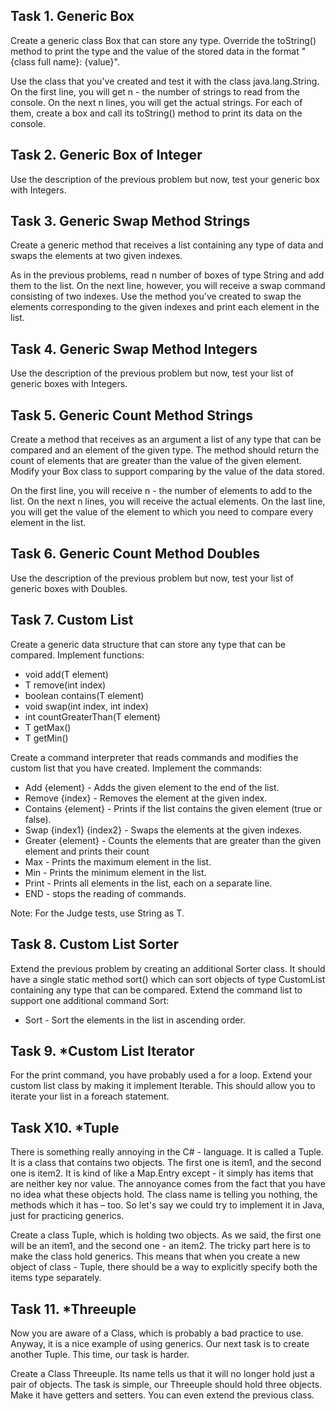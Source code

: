 ## Task 1. Generic Box

Create a generic class Box that can store any type. Override the toString() method to print the type and the value of the stored data in the format "{class full name}: {value}".

Use the class that you've created and test it with the class java.lang.String. On the first line, you will get n - the number of strings to read from the console. On the next n lines, you will get the actual strings. For each of them, create a box and call its toString() method to print its data on the console.



## Task 2. Generic Box of Integer

Use the description of the previous problem but now, test your generic box with Integers.



## Task 3. Generic Swap Method Strings

Create a generic method that receives a list containing any type of data and swaps the elements at two given indexes.

As in the previous problems, read n number of boxes of type String and add them to the list. On the next line, however, you will receive a swap command consisting of two indexes. Use the method you've created to swap the elements corresponding to the given indexes and print each element in the list.



## Task 4. Generic Swap Method Integers

Use the description of the previous problem but now, test your list of generic boxes with Integers.



## Task 5. Generic Count Method Strings

Create a method that receives as an argument a list of any type that can be compared and an element of the given type. The method should return the count of elements that are greater than the value of the given element. Modify your Box class to support comparing by the value of the data stored.

On the first line, you will receive n - the number of elements to add to the list. On the next n lines, you will receive the actual elements. On the last line, you will get the value of the element to which you need to compare every element in the list.



## Task 6. Generic Count Method Doubles

Use the description of the previous problem but now, test your list of generic boxes with Doubles.



## Task 7. Custom List

Create a generic data structure that can store any type that can be compared. Implement functions:
- void add(T element)
- T remove(int index)
- boolean contains(T element)
- void swap(int index, int index)
- int countGreaterThan(T element)
- T getMax()
- T getMin()

Create a command interpreter that reads commands and modifies the custom list that you have created. Implement the commands:
- Add {element} - Adds the given element to the end of the list.
- Remove {index} - Removes the element at the given index.
- Contains {element} - Prints if the list contains the given element (true or false).
- Swap {index1} {index2} - Swaps the elements at the given indexes.
- Greater {element} - Counts the elements that are greater than the given element and prints their count
- Max - Prints the maximum element in the list.
- Min - Prints the minimum element in the list.
- Print - Prints all elements in the list, each on a separate line.
- END - stops the reading of commands.

Note: For the Judge tests, use String as T.



## Task 8. Custom List Sorter

Extend the previous problem by creating an additional Sorter class. It should have a single static method sort() which can sort objects of type CustomList containing any type that can be compared. Extend the command list to support one additional command Sort:
- Sort - Sort the elements in the list in ascending order.



## Task 9. *Custom List Iterator

For the print command, you have probably used a for a loop. Extend your custom list class by making it implement Iterable. This should allow you to iterate your list in a foreach statement.



## Task X10. *Tuple

There is something really annoying in the C# - language. It is called a Tuple. It is a class that contains two objects. The first one is item1, and the second one is item2. It is kind of like a Map.Entry except - it simply has items that are neither key nor value. The annoyance comes from the fact that you have no idea what these objects hold. The class name is telling you nothing, the methods which it has – too. So let's say we could try to implement it in Java, just for practicing generics.

Create a class Tuple, which is holding two objects. As we said, the first one will be an item1, and the second one - an item2. The tricky part here is to make the class hold generics. This means that when you create a new object of class - Tuple, there should be a way to explicitly specify both the items type separately.



## Task 11. *Threeuple

Now you are aware of a Class, which is probably a bad practice to use. Anyway, it is a nice example of using generics. Our next task is to create another Tuple. This time, our task is harder.

Create a Class Threeuple. Its name tells us that it will no longer hold just a pair of objects. The task is simple, our Threeuple should hold three objects. Make it have getters and setters. You can even extend the previous class.